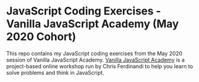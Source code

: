 # JavaScript Coding Exercises - Vanilla JavaScript Academy (May 2020 Cohort)

This repo contains my JavaScript coding exercises from the May 2020 session of Vanilla JavaScript Academy.  [Vanilla JavaScript Academy](https://vanillajsacademy.com/) is a project-based online workshop run by Chris Ferdinandi to help you learn to solve problems and think in JavaScript.
